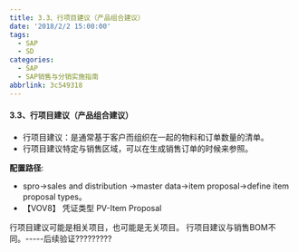 ```yaml
---
title: 3.3、行项目建议（产品组合建议）
date: '2018/2/2 15:00:00'
tags:
  - SAP
  - SD
categories:
  - SAP
  - SAP销售与分销实施指南
abbrlink: 3c549318
---
```

#### 3.3、行项目建议（产品组合建议）

* 行项目建议：是通常基于客户而组织在一起的物料和订单数量的清单。
* 行项目建议特定与销售区域，可以在生成销售订单的时候来参照。

__配置路径__:
* spro->sales and distribution ->master data->item proposal->define item proposal types。
* 【VOV8】
凭证类型 PV-Item Proposal

行项目建议可能是相关项目，也可能是无关项目。
行项目建议与销售BOM不同。-----后续验证?????????

